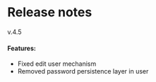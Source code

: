 # Release notes
v.4.5
#### Features:
* Fixed edit user mechanism
* Removed password persistence layer in user